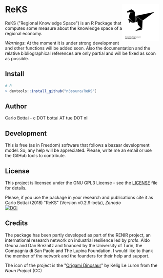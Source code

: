 # ReKS <img src='man/figures/logo.png' align="right" height="120" />
ReKS ("Regional Knowledge Space") is an R Package that computes some measure 
about the knowledge space of a regional economy.

*Warnings*: At the moment it is under strong development and other functions 
will be added soon. Also the documentation and the relative bibliographical
references are only partial and will be fixed as soon as possible.

## Install
```R
# R
> devtools::install_github("n3ssuno/ReKS")
```

## Author
Carlo Bottai - c DOT bottai AT tue DOT nl

## Development
This is free (as in Freedom) software that follows a bazaar development model. 
So, any help will be appreciated. Please, write me an email 
or use the GitHub tools to contribute.

## License
This project is licensed under the GNU GPL3 License - see the
[LICENSE](https://github.com/n3ssuno/RKS/blob/master/LICENSE.md) file for details.

Please, if you use the package in your research and publications cite it as  
Carlo Bottai (2018) "ReKS" (Version v0.2.9-beta), *Zenodo*  
[![DOI](https://zenodo.org/badge/130252224.svg)](https://zenodo.org/badge/latestdoi/130252224)

## Credits
The package has been partly developed as part of the RENIR project, 
an international research network on industrial resilience 
led by profs. Aldo Geuna and Dan Breznitz 
and financed by the University of Turin, the Compagnia di San Paolo and The Lupina Foundation. 
I would like to thank the member of the network and the founders for their help and support.

The icon of the project is the 
"[Origami Dinosaur](https://thenounproject.com/term/origami-dinosaur/77258)" 
by Kelig Le Luron from the *Noun Project* (CC)
